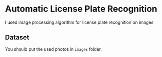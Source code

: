 # Automatic License Plate Recognition
I used image processing algorithm for license plate recognition on images.


## Dataset
You should put the used photos in <code>images</code> folder.
